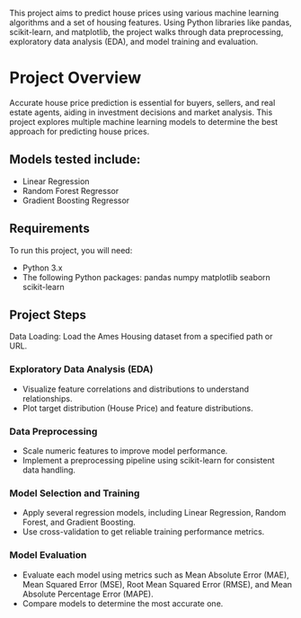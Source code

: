 This project aims to predict house prices using various machine learning algorithms and a set of housing features. Using Python libraries like pandas, scikit-learn, and matplotlib, the project walks through data preprocessing, exploratory data analysis (EDA), and model training and evaluation.

# Project Overview
Accurate house price prediction is essential for buyers, sellers, and real estate agents, aiding in investment decisions and market analysis. This project explores multiple machine learning models to determine the best approach for predicting house prices.

## Models tested include:

- Linear Regression
- Random Forest Regressor
- Gradient Boosting Regressor

## Requirements
To run this project, you will need:

- Python 3.x
- The following Python packages: pandas numpy matplotlib seaborn scikit-learn
  
## Project Steps
Data Loading: Load the Ames Housing dataset from a specified path or URL.

### Exploratory Data Analysis (EDA)

- Visualize feature correlations and distributions to understand relationships.
- Plot target distribution (House Price) and feature distributions.

### Data Preprocessing

- Scale numeric features to improve model performance.
- Implement a preprocessing pipeline using scikit-learn for consistent data handling.

### Model Selection and Training

- Apply several regression models, including Linear Regression, Random Forest, and Gradient Boosting.
- Use cross-validation to get reliable training performance metrics.

### Model Evaluation

- Evaluate each model using metrics such as Mean Absolute Error (MAE), Mean Squared Error (MSE), Root Mean Squared Error (RMSE), and Mean Absolute Percentage Error (MAPE).
- Compare models to determine the most accurate one.
